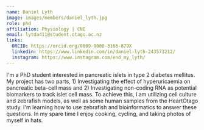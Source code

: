```yaml
---
name: Daniel Lyth
image: images/members/daniel_lyth.jpg
role: phd
affiliation: Physiology | CNE
email: lytda411@student.otago.ac.nz
links:
  ORCID: https://orcid.org/0009-0000-3166-879X
  linkedin: https://www.linkedin.com/in/daniel-lyth-243573212/
  instagram: https://www.instagram.com/end_my_lyth/
---
```


I'm a PhD student interested in pancreatic islets in type 2 diabetes mellitus. My project has two parts, 1) Investigating the effect of hyperuricaemia on pancreatic beta-cell mass and 2) Investigating non-coding RNA as potential biomarkers to track islet cell mass. To achieve this, I am utilizing cell culture and zebrafish models, as well as some human samples from the HeartOtago study. I'm learning how to use zebrafish and bioinformatics to answer these questions. In my spare time I enjoy cooking, cycling, and taking photos of myself in hats. 
